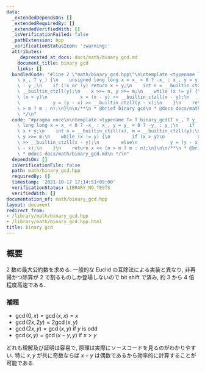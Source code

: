 ```yaml
---
data:
  _extendedDependsOn: []
  _extendedRequiredBy: []
  _extendedVerifiedWith: []
  _isVerificationFailed: false
  _pathExtension: hpp
  _verificationStatusIcon: ':warning:'
  attributes:
    _deprecated_at_docs: docs/math/binary_gcd.md
    document_title: binary gcd
    links: []
  bundledCode: "#line 2 \"math/binary_gcd.hpp\"\n\ntemplate <typename T> T binary_gcd(T\
    \ x_, T y_) {\n    unsigned long long x = x_ < 0 ? -x_ : x_, y = y_ < 0 ? -y_\
    \ : y_;\n    if (!x or !y) return x + y;\n    int n = __builtin_ctzll(x), m =\
    \ __builtin_ctzll(y);\n    x >>= n, y >>= m;\n    while (x != y) {\n        if\
    \ (x > y)\n            x = (x - y) >> __builtin_ctzll(x - y);\n        else\n\
    \            y = (y - x) >> __builtin_ctzll(y - x);\n    }\n    return x << (n\
    \ > m ? m : n);\n}\n\n/**\n * @brief binary gcd\n * @docs docs/math/binary_gcd.md\n\
    \ */\n"
  code: "#pragma once\n\ntemplate <typename T> T binary_gcd(T x_, T y_) {\n    unsigned\
    \ long long x = x_ < 0 ? -x_ : x_, y = y_ < 0 ? -y_ : y_;\n    if (!x or !y) return\
    \ x + y;\n    int n = __builtin_ctzll(x), m = __builtin_ctzll(y);\n    x >>= n,\
    \ y >>= m;\n    while (x != y) {\n        if (x > y)\n            x = (x - y)\
    \ >> __builtin_ctzll(x - y);\n        else\n            y = (y - x) >> __builtin_ctzll(y\
    \ - x);\n    }\n    return x << (n > m ? m : n);\n}\n\n/**\n * @brief binary gcd\n\
    \ * @docs docs/math/binary_gcd.md\n */\n"
  dependsOn: []
  isVerificationFile: false
  path: math/binary_gcd.hpp
  requiredBy: []
  timestamp: '2021-10-17 17:14:51+09:00'
  verificationStatus: LIBRARY_NO_TESTS
  verifiedWith: []
documentation_of: math/binary_gcd.hpp
layout: document
redirect_from:
- /library/math/binary_gcd.hpp
- /library/math/binary_gcd.hpp.html
title: binary gcd
---
```

## 概要
2 数の最大公約数を求める. 一般的な Euclid の互除法による実装と異なり, 非再帰かつ除算が 2 で割るものしか登場しないので bit shift で済み, 約 3 から 4 倍程度高速である.

### 補題
- $\gcd(0, x) = \gcd(x, x) = x$
- $\gcd(2x, 2y) = 2\gcd(x, y)$
- $\gcd(2x, y) = \gcd(x, y)$ if $y$ is odd
- $\gcd(x, y) = \gcd(x - y, y)$ if $x > y$

どれも理解及び証明は容易で, 原理は実際にソースコードを見るのがわかりやすい. 特に $x, y$ が共に奇数ならば $x - y$ は偶数であるから効率的に計算することが可能である.
